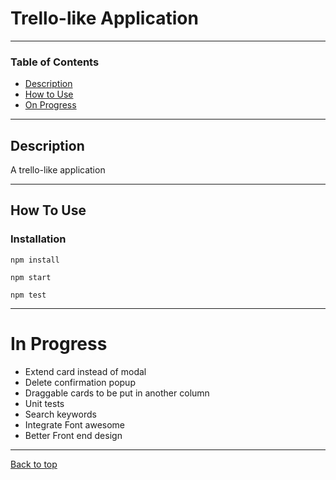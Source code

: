 # Trello-like Application

---
### Table of Contents

- [Description](#description)
- [How to Use](#how-to-use)
- [On Progress](#in-progress)
---

## Description

A trello-like application

---

## How To Use
### Installation

```
npm install
```
```
npm start
```
```
npm test
```

---
# In Progress
- Extend card instead of modal
- Delete confirmation popup
- Draggable cards to be put in another column
- Unit tests
- Search keywords
- Integrate Font awesome
- Better Front end design
---


[Back to top](#Trello-like-application)
